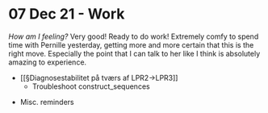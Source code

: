 # 07 Dec 21 - Work
*How am I feeling?*
Very good! Ready to do work! Extremely comfy to spend time with Pernille yesterday, getting more and more certain that this is the right move. Especially the point that I can talk to her like I think is absolutely amazing to experience.

- [[§Diagnosestabilitet på tværs af LPR2->LPR3]]
	- Troubleshoot construct_sequences


* Misc. reminders

<!-- {BearID:378F5D84-1D7F-4BEA-9CC5-DA5A11C4E931-98018-000001E652CCC890} -->
